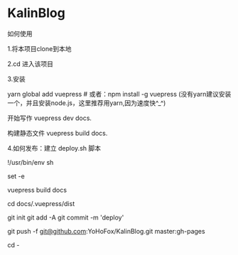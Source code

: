# KalinBlog
如何使用

1.将本项目clone到本地

2.cd 进入该项目

3.安装

yarn global add vuepress # 或者：npm install -g vuepress (没有yarn建议安装一个，并且安装node.js，这里推荐用yarn,因为速度快^_^)

开始写作
vuepress dev docs.

构建静态文件
vuepress build docs.


4.如何发布：建立 deploy.sh 脚本

!/usr/bin/env sh

set -e

vuepress build docs

cd docs/.vuepress/dist


git init
git add -A
git commit -m 'deploy'


git push -f git@github.com:YoHoFox/KalinBlog.git master:gh-pages

cd -
